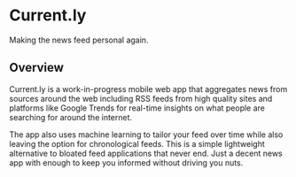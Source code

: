 # Current.ly
Making the news feed personal again.

## Overview
Current.ly is a work-in-progress mobile web app that aggregates news from sources around the web including RSS feeds from high quality sites and platforms like Google Trends for real-time insights on what people are searching for around the internet.

The app also uses machine learning to tailor your feed over time while also leaving the option for chronological feeds. This is a simple lightweight alternative to bloated feed applications that never end. Just a decent news app with enough to keep you informed without driving you nuts.


